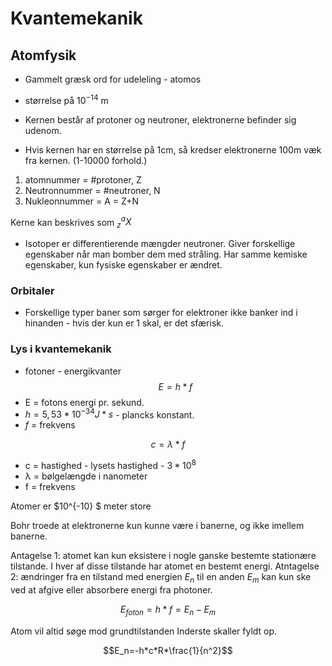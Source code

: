 # Kvantemekanik

## Atomfysik

* Gammelt græsk ord for udeleling - atomos

* størrelse på $10^{-14}$ m
* Kernen består af protoner og neutroner, elektronerne befinder sig udenom.
* Hvis kernen har en størrelse på 1cm, så kredser elektronerne 100m væk fra kernen. (1-10000 forhold.)


1. atomnummer = #protoner, Z
2. Neutronnummer = #neutroner, N
3. Nukleonnummer = A = Z+N

Kerne kan beskrives som $^a_zX$

* Isotoper er differentierende mængder neutroner. Giver forskellige egenskaber når man bomber dem med stråling. Har samme kemiske egenskaber, kun fysiske egenskaber er ændret. 

### Orbitaler

* Forskellige typer baner som sørger for elektroner ikke banker ind i hinanden - hvis der kun er 1 skal, er det sfærisk.

### Lys i kvantemekanik

* fotoner - energikvanter
$$E=h*f$$
* E =  fotons energi pr. sekund. 
* $h = 5,53*10^{-34} J*s$ - plancks konstant. 
* $f$ = frekvens

$$c=λ*f$$
* c = hastighed - lysets hastighed - $3*10^8$
* λ = bølgelængde i nanometer
* f = frekvens


Atomer er $10^{-10} $ meter store

Bohr troede at elektronerne kun kunne være i banerne, og ikke imellem banerne. 

Antagelse 1: atomet kan kun eksistere i nogle ganske bestemte stationære tilstande. I hver af disse tilstande har atomet en bestemt energi. 
Atntagelse 2: ændringer fra en tilstand med energien $E_n$ til en anden $E_m$ kan kun ske ved at afgive eller absorbere energi fra photoner. 

$$E_{foton}=h*f=E_n-E_m$$

Atom vil altid søge mod grundtilstanden
Inderste skaller fyldt op. 

$$E_n=-h*c*R*\frac{1}{n^2}$$